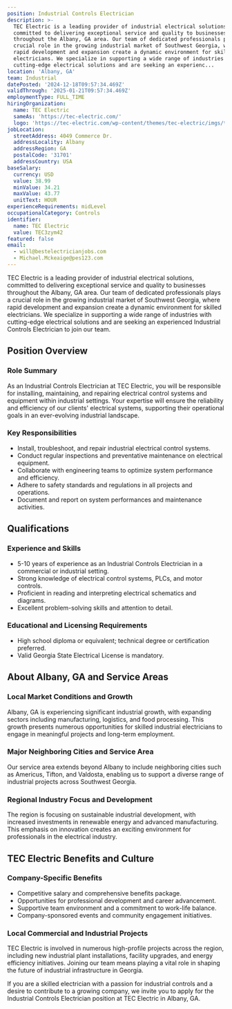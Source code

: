 ```yaml
---
position: Industrial Controls Electrician
description: >-
  TEC Electric is a leading provider of industrial electrical solutions,
  committed to delivering exceptional service and quality to businesses
  throughout the Albany, GA area. Our team of dedicated professionals plays a
  crucial role in the growing industrial market of Southwest Georgia, where
  rapid development and expansion create a dynamic environment for skilled
  electricians. We specialize in supporting a wide range of industries with
  cutting-edge electrical solutions and are seeking an experienc...
location: 'Albany, GA'
team: Industrial
datePosted: '2024-12-18T09:57:34.469Z'
validThrough: '2025-01-21T09:57:34.469Z'
employmentType: FULL_TIME
hiringOrganization:
  name: TEC Electric
  sameAs: 'https://tec-electric.com/'
  logo: 'https://tec-electric.com/wp-content/themes/tec-electric/imgs/tec-logo.png'
jobLocation:
  streetAddress: 4049 Commerce Dr.
  addressLocality: Albany
  addressRegion: GA
  postalCode: '31701'
  addressCountry: USA
baseSalary:
  currency: USD
  value: 38.99
  minValue: 34.21
  maxValue: 43.77
  unitText: HOUR
experienceRequirements: midLevel
occupationalCategory: Controls
identifier:
  name: TEC Electric
  value: TEC3zym42
featured: false
email:
  - will@bestelectricianjobs.com
  - Michael.Mckeaige@pes123.com
---
```




TEC Electric is a leading provider of industrial electrical solutions, committed to delivering exceptional service and quality to businesses throughout the Albany, GA area. Our team of dedicated professionals plays a crucial role in the growing industrial market of Southwest Georgia, where rapid development and expansion create a dynamic environment for skilled electricians. We specialize in supporting a wide range of industries with cutting-edge electrical solutions and are seeking an experienced Industrial Controls Electrician to join our team.

## Position Overview

### Role Summary
As an Industrial Controls Electrician at TEC Electric, you will be responsible for installing, maintaining, and repairing electrical control systems and equipment within industrial settings. Your expertise will ensure the reliability and efficiency of our clients' electrical systems, supporting their operational goals in an ever-evolving industrial landscape.

### Key Responsibilities
- Install, troubleshoot, and repair industrial electrical control systems.
- Conduct regular inspections and preventative maintenance on electrical equipment.
- Collaborate with engineering teams to optimize system performance and efficiency.
- Adhere to safety standards and regulations in all projects and operations.
- Document and report on system performances and maintenance activities.

## Qualifications

### Experience and Skills
- 5-10 years of experience as an Industrial Controls Electrician in a commercial or industrial setting.
- Strong knowledge of electrical control systems, PLCs, and motor controls.
- Proficient in reading and interpreting electrical schematics and diagrams.
- Excellent problem-solving skills and attention to detail.

### Educational and Licensing Requirements
- High school diploma or equivalent; technical degree or certification preferred.
- Valid Georgia State Electrical License is mandatory.

## About Albany, GA and Service Areas

### Local Market Conditions and Growth
Albany, GA is experiencing significant industrial growth, with expanding sectors including manufacturing, logistics, and food processing. This growth presents numerous opportunities for skilled industrial electricians to engage in meaningful projects and long-term employment.

### Major Neighboring Cities and Service Area
Our service area extends beyond Albany to include neighboring cities such as Americus, Tifton, and Valdosta, enabling us to support a diverse range of industrial projects across Southwest Georgia.

### Regional Industry Focus and Development
The region is focusing on sustainable industrial development, with increased investments in renewable energy and advanced manufacturing. This emphasis on innovation creates an exciting environment for professionals in the electrical industry.

## TEC Electric Benefits and Culture

### Company-Specific Benefits
- Competitive salary and comprehensive benefits package.
- Opportunities for professional development and career advancement.
- Supportive team environment and a commitment to work-life balance.
- Company-sponsored events and community engagement initiatives.

### Local Commercial and Industrial Projects
TEC Electric is involved in numerous high-profile projects across the region, including new industrial plant installations, facility upgrades, and energy efficiency initiatives. Joining our team means playing a vital role in shaping the future of industrial infrastructure in Georgia.

If you are a skilled electrician with a passion for industrial controls and a desire to contribute to a growing company, we invite you to apply for the Industrial Controls Electrician position at TEC Electric in Albany, GA.
